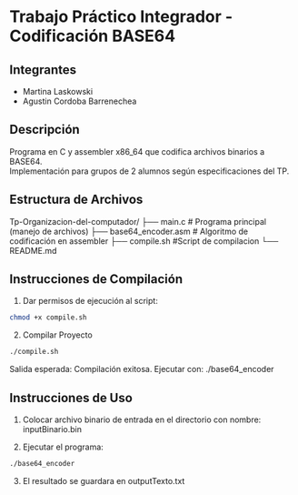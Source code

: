 # Trabajo Práctico Integrador - Codificación BASE64

## Integrantes
- Martina Laskowski
- Agustin Cordoba Barrenechea

## Descripción
Programa en C y assembler x86_64 que codifica archivos binarios a BASE64.  
Implementación para grupos de 2 alumnos según especificaciones del TP.

## Estructura de Archivos
Tp-Organizacion-del-computador/
├── main.c # Programa principal (manejo de archivos)
├── base64_encoder.asm # Algoritmo de codificación en assembler
├── compile.sh #Script de compilacion
└── README.md

## Instrucciones de Compilación
1. Dar permisos de ejecución al script:
```bash
chmod +x compile.sh
```
2. Compilar Proyecto
```bash
./compile.sh
```
Salida esperada:
Compilación exitosa. Ejecutar con: ./base64_encoder

## Instrucciones de Uso
1. Colocar archivo binario de entrada en el directorio con nombre:
inputBinario.bin

2. Ejecutar el programa:
```bash
./base64_encoder
```
3. El resultado se guardara en outputTexto.txt
